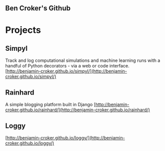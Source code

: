 ## Ben Croker's Github

# Projects

## Simpyl
Track and log computational simulations and machine learning runs with a handful of Python decorators - via a web or code interface.
[http://benjamin-croker.github.io/simpyl/](http://benjamin-croker.github.io/simpyl/)

## Rainhard
A simple blogging platform built in Django
[http://benjamin-croker.github.io/rainhard/](http://benjamin-croker.github.io/rainhard/)

## Loggy
[http://benjamin-croker.github.io/loggy/](http://benjamin-croker.github.io/loggy/)
